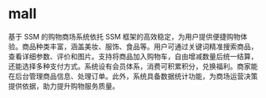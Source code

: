 # mall
基于 SSM 的购物商场系统依托 SSM 框架的高效稳定，为用户提供便捷购物体验。商品种类丰富，涵盖美妆、服饰、食品等。用户可通过关键词精准搜索商品，查看详细参数、评价和图片。支持将商品加入购物车，自由增减数量后统一结算，还能选择多种支付方式。系统设有会员体系，消费可积累积分，兑换福利。商家能在后台管理商品信息、处理订单。此外，系统具备数据统计功能，为商场运营决策提供依据，助力提升购物服务质量。 
